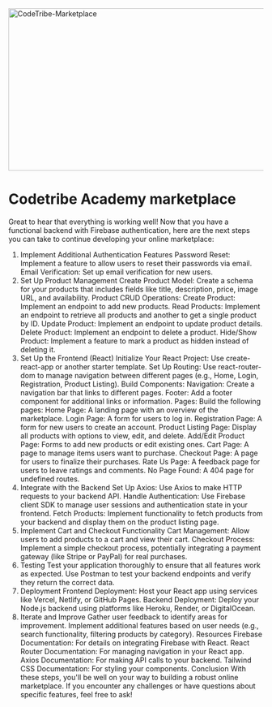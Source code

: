 <img src="https://socialify.git.ci/Asanda001019/CodeTribe-Marketplace/image?language=1&owner=1&name=1&stargazers=1&theme=Light" alt="CodeTribe-Marketplace" width="640" height="320" />
<h1>Codetribe Academy marketplace</h1>


Great to hear that everything is working well! Now that you have a functional backend with Firebase authentication, here are the next steps you can take to continue developing your online marketplace:

1. Implement Additional Authentication Features
Password Reset: Implement a feature to allow users to reset their passwords via email.
Email Verification: Set up email verification for new users.
2. Set Up Product Management
Create Product Model: Create a schema for your products that includes fields like title, description, price, image URL, and availability.
Product CRUD Operations:
Create Product: Implement an endpoint to add new products.
Read Products: Implement an endpoint to retrieve all products and another to get a single product by ID.
Update Product: Implement an endpoint to update product details.
Delete Product: Implement an endpoint to delete a product.
Hide/Show Product: Implement a feature to mark a product as hidden instead of deleting it.
3. Set Up the Frontend (React)
Initialize Your React Project: Use create-react-app or another starter template.
Set Up Routing: Use react-router-dom to manage navigation between different pages (e.g., Home, Login, Registration, Product Listing).
Build Components:
Navigation: Create a navigation bar that links to different pages.
Footer: Add a footer component for additional links or information.
Pages: Build the following pages:
Home Page: A landing page with an overview of the marketplace.
Login Page: A form for users to log in.
Registration Page: A form for new users to create an account.
Product Listing Page: Display all products with options to view, edit, and delete.
Add/Edit Product Page: Forms to add new products or edit existing ones.
Cart Page: A page to manage items users want to purchase.
Checkout Page: A page for users to finalize their purchases.
Rate Us Page: A feedback page for users to leave ratings and comments.
No Page Found: A 404 page for undefined routes.
4. Integrate with the Backend
Set Up Axios: Use Axios to make HTTP requests to your backend API.
Handle Authentication: Use Firebase client SDK to manage user sessions and authentication state in your frontend.
Fetch Products: Implement functionality to fetch products from your backend and display them on the product listing page.
5. Implement Cart and Checkout Functionality
Cart Management: Allow users to add products to a cart and view their cart.
Checkout Process: Implement a simple checkout process, potentially integrating a payment gateway (like Stripe or PayPal) for real purchases.
6. Testing
Test your application thoroughly to ensure that all features work as expected.
Use Postman to test your backend endpoints and verify they return the correct data.
7. Deployment
Frontend Deployment: Host your React app using services like Vercel, Netlify, or GitHub Pages.
Backend Deployment: Deploy your Node.js backend using platforms like Heroku, Render, or DigitalOcean.
8. Iterate and Improve
Gather user feedback to identify areas for improvement.
Implement additional features based on user needs (e.g., search functionality, filtering products by category).
Resources
Firebase Documentation: For details on integrating Firebase with React.
React Router Documentation: For managing navigation in your React app.
Axios Documentation: For making API calls to your backend.
Tailwind CSS Documentation: For styling your components.
Conclusion
With these steps, you'll be well on your way to building a robust online marketplace. If you encounter any challenges or have questions about specific features, feel free to ask!